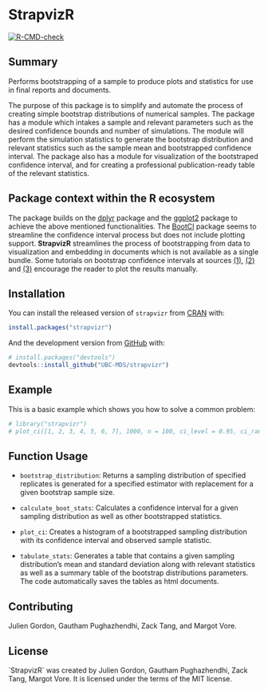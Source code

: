 
<!-- README.md is generated from README.Rmd. Please edit that file -->

# StrapvizR

<!-- badges: start -->

[![R-CMD-check](https://github.com/UBC-MDS/strapR/workflows/R-CMD-check/badge.svg)](https://github.com/UBC-MDS/strapR/actions)
<!-- badges: end -->

## Summary

Performs bootstrapping of a sample to produce plots and statistics for
use in final reports and documents.

The purpose of this package is to simplify and automate the process of
creating simple bootstrap distributions of numerical samples. The
package has a module which intakes a sample and relevant parameters such
as the desired confidence bounds and number of simulations. The module
will perform the simulation statistics to generate the bootstrap
distribution and relevant statistics such as the sample mean and
bootstrapped confidence interval. The package also has a module for
visualization of the bootstraped confidence interval, and for creating a
professional publication-ready table of the relevant statistics.

## Package context within the R ecosystem

The package builds on the
[dplyr](https://cran.r-project.org/web/packages/dplyr/) package and the
[ggplot2](https://cran.r-project.org/web/packages/ggplot2/) package to
achieve the above mentioned functionalities. The
[BootCI](https://rdrr.io/cran/DescTools/man/BootCI.html) package seems
to streamline the confidence interval process but does not include
plotting support. **StrapvizR** streamlines the process of bootstrapping
from data to visualization and embedding in documents which is not
available as a single bundle. Some tutorials on bootstrap confidence
intervals at sources
[(1)](https://moderndive.com/8-confidence-intervals.html),
[(2)](http://pages.stat.wisc.edu/~larget/stat302/chap3.pdf) and
[(3)](https://www.geeksforgeeks.org/bootstrap-confidence-interval-with-r-programming/)
encourage the reader to plot the results manually.

## Installation

You can install the released version of `strapvizr` from
[CRAN](https://CRAN.R-project.org) with:

``` r
install.packages("strapvizr")
```

And the development version from [GitHub](https://github.com/) with:

``` r
# install.packages("devtools")
devtools::install_github("UBC-MDS/strapvizr")
```

## Example

This is a basic example which shows you how to solve a common problem:

``` r
# library("strapvizr")
# plot_ci([1, 2, 3, 4, 5, 6, 7], 1000, n = 100, ci_level = 0.95, ci_random_seed = 123)
```

## Function Usage

-   `bootstrap_distribution`: Returns a sampling distribution of
    specified replicates is generated for a specified estimator with
    replacement for a given bootstrap sample size.

-   `calculate_boot_stats`: Calculates a confidence interval for a given
    sampling distribution as well as other bootstrapped statistics.

-   `plot_ci`: Creates a histogram of a bootstrapped sampling
    distribution with its confidence interval and observed sample
    statistic.

-   `tabulate_stats`: Generates a table that contains a given sampling
    distribution’s mean and standard deviation along with relevant
    statistics as well as a summary table of the bootstrap distributions
    parameters. The code automatically saves the tables as html
    documents.

## Contributing

Julien Gordon, Gautham Pughazhendhi, Zack Tang, and Margot Vore.

## License

\`StrapvizR\` was created by Julien Gordon, Gautham Pughazhendhi, Zack
Tang, Margot Vore. It is licensed under the terms of the MIT license.
